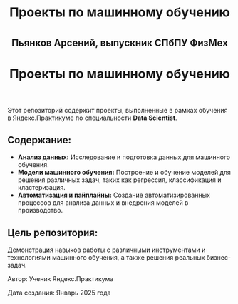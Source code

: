 <h1 align="center"> Проекты по машинному обучению <h1> 
<h2 align="center">Пьянков Арсений, выпускник СПбПУ ФизМех</h2>


<html lang="ru">
<head>
    <meta charset="UTF-8">
    <meta name="viewport" content="width=device-width, initial-scale=1.0">
    <title>Описание репозитория</title>
</head>
<body>
    <header>
        <h1>Проекты по машинному обучению</h1>
    </header>
    <section>
        <p>
            Этот репозиторий содержит проекты, выполненные в рамках обучения в Яндекс.Практикуме по специальности <strong>Data Scientist</strong>.
        </p>
        <h2>Содержание:</h2>
        <ul>
            <li><strong>Анализ данных:</strong> Исследование и подготовка данных для машинного обучения.</li>
            <li><strong>Модели машинного обучения:</strong> Построение и обучение моделей для решения различных задач, таких как регрессия, классификация и кластеризация.</li>
            <li><strong>Автоматизация и пайплайны:</strong> Создание автоматизированных процессов для анализа данных и внедрения моделей в производство.</li>
        </ul>
        <h2>Цель репозитория:</h2>
        <p>
            Демонстрация навыков работы с различными инструментами и технологиями машинного обучения, а также решения реальных бизнес-задач.
        </p>
    </section>
    <footer>
        <p>Автор: Ученик Яндекс.Практикума</p>
        <p>Дата создания: Январь 2025 года</p>
    </footer>
</body>
</html>

